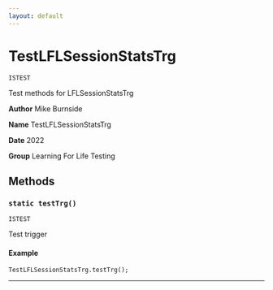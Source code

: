 ```yaml
---
layout: default
---
```


# TestLFLSessionStatsTrg

`ISTEST`

Test methods for LFLSessionStatsTrg

**Author** Mike Burnside

**Name** TestLFLSessionStatsTrg

**Date** 2022

**Group** Learning For Life Testing

## Methods

### `static testTrg()`

`ISTEST`

Test trigger

#### Example

```apex
TestLFLSessionStatsTrg.testTrg();
```

---

